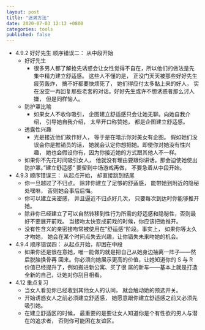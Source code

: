 ```yaml
---
layout: post
title: "迷男方法"
date: 2020-07-03 12:12 +0800
categories: tools
published: false
---
```


- 4.9.2 好好先生 顺序错误二： 从中段开始
  - 好好先生 
    - 很多男人都了解抢先诱惑会让女性觉得不自在，所以他们的做法是先集中精力建立舒适感。 这些人不懂的是， 正没门天天被那些好好先生疲劳轰炸， 搞不好都要快烦死了， 她们得应付太多黏上来的好人， 实在没空一再回复那些老套的对话。好好先生或许不想诱惑者那么讨人嫌， 但是同样恼人。
  - 防护罩比喻
    - 如果女人不收你吸引， 企图建立舒适感只会让她无聊。向她自我介绍， 引导她自我介绍， 太早开口称赞她， 都是企图建立舒适感。
  - 透露性兴趣
    - 光是接近他们故作好人， 等于是在暗示你对美女有企图。 假如她们没误会你是推销员的话， 她就会认定你想把她。即使你对她没有性兴趣， 她也会假设你有，因为你接近她的方式跟其他人不一样。
  - 如果你不先花时间吸引女人， 他就没有理由要跟你讲话。那会迫使她使出防护罩。”建立舒适感“ 要留到中场游戏再做， 不要急着从中段开始。
- 4.9.3 顺序错误三： 从起点开始， 却直接跳到结尾
  - 你一旦越过了不归点。 除非你建立了足够的舒适感， 能带她到附近的隐秘处嘿咻， 否则她会事后后悔。
  - 你可以建立亲密感， 并且逼近不归点好几次， 只要每次到达时你能够推开她。
  - 除非你已经建立了可以自然转移到性行为所需的舒适感和隐秘性，否则最好不要展开前戏。 当接吻太快变成前戏的时候，你应该把她推开。
  - 没有性含义的亲密接吻常被使用在”舒适感“阶段。事实上， 如果你等太久才吻她， 她会在某个时间点失去兴趣，让你错失未来吻她的机会。
- 4.9.4 顺序错误四： 从起点开始，却困在中段
  - 如果你还是很在意她，唯一能做的就是把自己从她身边抽离一阵子——然后脱胎换骨再 回来。你必须向她展示更高的价值，让她知道你的 S 与 R 价值已经提升了，例如搬进新公寓、买了很 屌的新车——基本上就是打造全新的自己，让她对你刮目相看。
- 4.12 重点复习
  - 当女人看见你已经收到其他女人的认同， 就会触动她的预选开关。
  - 开始诱惑女人之前必须建立舒适感， 她愿意跟你建立舒适感之前又必须先吸引她。
  - 在建立舒适区的时候， 最重要的是要让女人知道你是个有性欲的男人与潜在的追求者， 否则你可能困在友谊区。